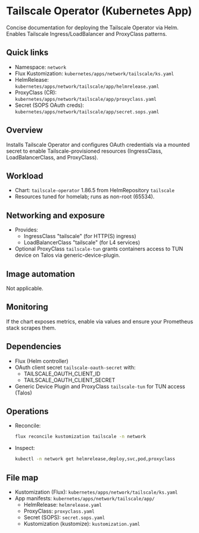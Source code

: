 # Tailscale Operator (Kubernetes App)

Concise documentation for deploying the Tailscale Operator via Helm. Enables Tailscale Ingress/LoadBalancer and ProxyClass patterns.

## Quick links

- Namespace: `network`
- Flux Kustomization: `kubernetes/apps/network/tailscale/ks.yaml`
- HelmRelease: `kubernetes/apps/network/tailscale/app/helmrelease.yaml`
- ProxyClass (CR): `kubernetes/apps/network/tailscale/app/proxyclass.yaml`
- Secret (SOPS OAuth creds): `kubernetes/apps/network/tailscale/app/secret.sops.yaml`

## Overview

Installs Tailscale Operator and configures OAuth credentials via a mounted secret to enable Tailscale-provisioned resources (IngressClass, LoadBalancerClass, and ProxyClass).

## Workload

- Chart: `tailscale-operator` 1.86.5 from HelmRepository `tailscale`
- Resources tuned for homelab; runs as non-root (65534).

## Networking and exposure

- Provides:
  - IngressClass "tailscale" (for HTTP(S) ingress)
  - LoadBalancerClass "tailscale" (for L4 services)
- Optional ProxyClass `tailscale-tun` grants containers access to TUN device on Talos via generic-device-plugin.

## Image automation

Not applicable.

## Monitoring

If the chart exposes metrics, enable via values and ensure your Prometheus stack scrapes them.

## Dependencies

- Flux (Helm controller)
- OAuth client secret `tailscale-oauth-secret` with:
  - TAILSCALE_OAUTH_CLIENT_ID
  - TAILSCALE_OAUTH_CLIENT_SECRET
- Generic Device Plugin and ProxyClass `tailscale-tun` for TUN access (Talos)

## Operations

- Reconcile:

  ```sh
  flux reconcile kustomization tailscale -n network
  ```

- Inspect:

  ```sh
  kubectl -n network get helmrelease,deploy,svc,pod,proxyclass
  ```

## File map

- Kustomization (Flux): `kubernetes/apps/network/tailscale/ks.yaml`
- App manifests: `kubernetes/apps/network/tailscale/app/`
  - HelmRelease: `helmrelease.yaml`
  - ProxyClass: `proxyclass.yaml`
  - Secret (SOPS): `secret.sops.yaml`
  - Kustomization (kustomize): `kustomization.yaml`